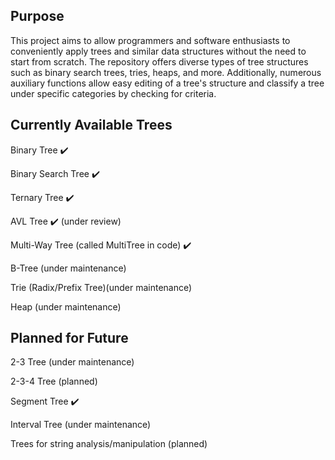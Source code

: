 Purpose
------- 

This project aims to allow programmers and software enthusiasts to conveniently apply trees and similar data structures without the need to start from scratch. The repository offers diverse types of tree structures such as binary search trees, tries, heaps, and more. Additionally, numerous auxiliary functions allow easy editing of a tree's structure and classify a tree under specific categories by checking for criteria. 

Currently Available Trees 
------------------------- 

Binary Tree ✔️

Binary Search Tree ✔️

Ternary Tree ✔️

AVL Tree ✔️ (under review) 

Multi-Way Tree (called MultiTree in code) ✔️ 

B-Tree (under maintenance) 

Trie (Radix/Prefix Tree)(under maintenance)  

Heap (under maintenance) 

Planned for Future 
------------------
2-3 Tree (under maintenance) 

2-3-4 Tree (planned) 

Segment Tree ✔️ 

Interval Tree (under maintenance) 

Trees for string analysis/manipulation (planned) 


